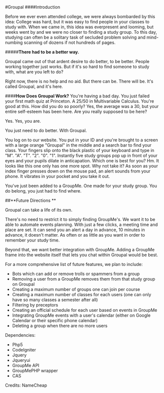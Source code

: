 #Groupal
####Introduction

Before we ever even attended college, we were always bombarded by this idea: College was hard, but it was easy to find people in your classes to study with. When we came in, this idea was everpresent and looming, but weeks went by and we were no closer to finding a study group. To this day, studying can often be a solitary task of secluded problem solving and mind-numbing scanning of dozens if not hundreds of pages.

#####**There had to be a better way.**

Groupal came out of that ardent desire to do better, to be better. People working together just works. But if it's so hard to find someone to study with, what are you left to do? 

Right now, there is no help and no aid. But there can be. There will be. It's called Groupal, and it's here. 

####**How Does Groupal Work?**
You're having a bad day. You just failed your first math quiz at Princeton. A 25/50 in Multivariable Calculus. You're good at this. How did you do so poorly? Yes, the average was a 30, but your entire self-esteem has been here. Are you really supposed to be here?

Yes. Yes, you are.

You just need to do better. With Groupal.

You log on to our website. You put in your ID and you're brought to a screen with a large orange "Groupal" in the middle and a search bar to find your class. Your fingers slip onto the black plastic of your keyboard and type in "M". "A". "T". "2". "0". "1". Instantly five study groups pop up in front of your eyes and your pupils dilate in anticapation. Which one is best for you? Hm. It looks like this one only has one more spot. Why not take it? As soon as your index finger presses down on the mouse pad, an alert sounds from your phone. It vibrates in your pocket and you take it out.

You've just been added to a GroupMe. One made for your study group. You do belong, you just had to find where.

##**Future Directions **

Groupal can take a life of its own. 

There's no need to restrict it to simply finding GroupMe's. We want it to be able to automate events planning. With just a few clicks, a meeting time and place are set. It can send you an alert a day in advance, 10 minutes in advance, it doesn't matter. As often or as little as you want in order to remember your study time. 

Beyond that, we want better integration with GroupMe. Adding a GroupMe frame into the website itself that lets you chat within Groupal would be best.

For a more comprehensive list of future features, we plan to include:
* Bots which can add or remove trolls or spammers from a group
* Removing a user from a GroupMe removes them from that study group on Groupal
* Creating a maximum number of groups one can join per course
* Creating a maximum number of classes for each users (one can only have so many classes a semester after all)
* Filtering by preceptors
* Creating an official schedule for each user based on events in GroupMe
* Integrating GroupMe events with a user's calendar (either on Google Calendar or their specific phone calendar)
* Deleting a group when there are no more users

Dependencies: 
* Php5
* CodeIgniter 
* Jquery
* Jqueryui
* GroupMe API 
* GroupMePHP wrapper 
* CAS

Credits: NameCheap
